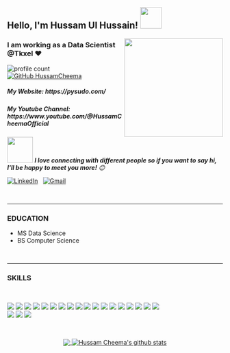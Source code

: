 <h2>Hello, I'm Hussam Ul Hussain! <img src="https://media.giphy.com/media/12oufCB0MyZ1Go/giphy.gif" width="50"></h2>
<img align='right' src="https://media.giphy.com/media/M9gbBd9nbDrOTu1Mqx/giphy.gif" width="230">

### I am working as a Data Scientist @Tkxel ❤️

![profile count](https://komarev.com/ghpvc/?username=HussamCheema&color=red)&nbsp;
[![GitHub HussamCheema](https://img.shields.io/github/followers/HussamCheema?label=follow&style=social)](https://github.com/HussamCheema)&nbsp;

<h5>My Website: https://pysudo.com/</h5>
<h5>My Youtube Channel: https://www.youtube.com/@HussamCheemaOfficial</h5>


<img src="https://media.giphy.com/media/LnQjpWaON8nhr21vNW/giphy.gif" width="60"> <em><b>I love connecting with different people so if you want to say hi, I'll be happy to meet you more!</b> 😊</em>

<a href="https://linkedin.com/in/hussam-cheema"><img alt="LinkedIn" src="https://img.shields.io/badge/linkedin%20-%230077B5.svg?&style=flat&logo=linkedin&logoColor=white"/></a> &nbsp;
<a href="mailto:hussam7102@gmail.com"><img alt="Gmail" src="https://img.shields.io/badge/Gmail-D14836?style=flat&logo=gmail&logoColor=white" /></a> &nbsp;

<br/>
<hr/>

<h3>EDUCATION</h3>
<ul>
	<li>MS Data Science</li>
	<li>BS Computer Science</li>
</ul>
<br>
<hr/>

<h3>SKILLS</h3>
<br/>

![](https://img.shields.io/badge/OS-Windows-informational?style=flat&logo=windows&logoColor=white&color=2bbc8a)
![](https://img.shields.io/badge/OS-Linux-informational?style=flat&logo=linux&logoColor=white&color=2bbc8a)
![](https://img.shields.io/badge/Code-Python-informational?style=flat&logo=python&logoColor=white&color=2bbc8a)
![](https://img.shields.io/badge/Code-C++-informational?style=flat&logo=c++&logoColor=white&color=2bbc8a)
![](https://img.shields.io/badge/Code-Javascript-informational?style=flat&logo=c++&logoColor=white&color=2bbc8a)
![](https://img.shields.io/badge/Editor-VSCode-informational?style=flat&logo=vs&logoColor=white&color=2bbc8a)
![](https://img.shields.io/badge/Editor-Pycharm-informational?style=flat&logo=pycharm&logoColor=white&color=2bbc8a)
![](https://img.shields.io/badge/Editor-JupyterNB-informational?style=flat&logo=jupyter&logoColor=white&color=2bbc8a)
![](https://img.shields.io/badge/Tools-Pandas-informational?style=flat&logo=pandas&logoColor=white&color=2bbc8a)
![](https://img.shields.io/badge/Tools-Numpy-informational?style=flat&logo=numpy&logoColor=white&color=2bbc8a)
![](https://img.shields.io/badge/Tools-Sklearn-informational?style=flat&logo=scikit-learn&logoColor=white&color=2bbc8a)
![](https://img.shields.io/badge/Tools-Pytorch-informational?style=flat&logo=pytorch&logoColor=white&color=2bbc8a)
![](https://img.shields.io/badge/Tools-Tensorflow-informational?style=flat&logo=tensorflow&logoColor=white&color=2bbc8a)
![](https://img.shields.io/badge/Tools-Streamlit-informational?style=flat&logo=streamlit&logoColor=white&color=2bbc8a)
![](https://img.shields.io/badge/Tools-NLTK-informational?style=flat&logo=nltk&logoColor=white&color=2bbc8a)
![](https://img.shields.io/badge/Tools-Spacy-informational?style=flat&logo=Spacy&logoColor=white&color=2bbc8a)
![](https://img.shields.io/badge/Tools-HuggingFace-informational?style=flat&logo=HuggingFace&logoColor=white&color=2bbc8a)
![](https://img.shields.io/badge/Shell-GitBash-informational?style=flat&logo=git&logoColor=white&color=2bbc8a)
<br/>
![](https://img.shields.io/badge/Amazon_AWS-232F3E?style=for-the-badge&logo=amazon-aws&logoColor=white)
![](https://img.shields.io/badge/Microsoft_Azure-0089D6?style=for-the-badge&logo=microsoft-azure&logoColor=white)
![](https://img.shields.io/badge/Google_Cloud-4285F4?style=for-the-badge&logo=google-cloud&logoColor=white)

<br>
	<p align="center">
	<a href="https://github.com/HussamCheema">
	  <img align="center" src="https://github-readme-stats.vercel.app/api/top-langs/?username=HussamCheema&theme=dark&layout=compact&exclude_repo=IoT-Libraries,Hackerrank-Codes" />
	  <img align="center" src="https://github-readme-stats.vercel.app/api?username=HussamCheema&show_icons=true&theme=dark&count_private=true&icon_color=439975&text_color=6e6e6e" alt="Hussam Cheema's github stats"/>
	</a></p>
<br>
